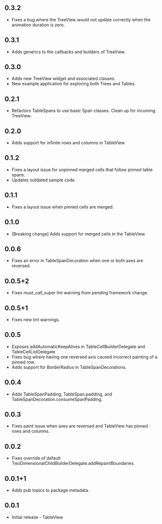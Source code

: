 ## 0.3.2

* Fixes a bug where the TreeView would not update correctly when the animation duration is zero.

## 0.3.1

* Adds generics to the callbacks and builders of TreeView.

## 0.3.0

* Adds new TreeView widget and associated classes.
* New example application for exploring both Trees and Tables.

## 0.2.1

* Refactors TableSpans to use basic Span classes. Clean up for incoming TreeView.

## 0.2.0

* Adds support for infinite rows and columns in TableView.

## 0.1.2

* Fixes a layout issue for unpinned merged cells that follow pinned table spans.
* Updates outdated sample code.

## 0.1.1

* Fixes a layout issue when pinned cells are merged.

## 0.1.0

* [Breaking change] Adds support for merged cells in the TableView.

## 0.0.6

* Fixes an error in TableSpanDecoration when one or both axes are reversed.

## 0.0.5+2

* Fixes must_call_super lint warning from pending framework change.

## 0.0.5+1

* Fixes new lint warnings.

## 0.0.5

* Exposes addAutomaticKeepAlives in TableCellBuilderDelegate and TableCellListDelegate
* Fixes bug where having one reversed axis caused incorrect painting of a pinned row.
* Adds support for BorderRadius in TableSpanDecorations.

## 0.0.4

* Adds TableSpanPadding, TableSpan.padding, and TableSpanDecoration.consumeSpanPadding.

## 0.0.3

* Fixes paint issue when axes are reversed and TableView has pinned rows and columns.

## 0.0.2

* Fixes override of default TwoDimensionalChildBuilderDelegate.addRepaintBoundaries.

## 0.0.1+1

* Adds pub topics to package metadata.

## 0.0.1

* Initial release - TableView
